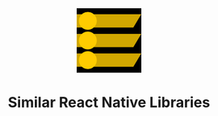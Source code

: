 <div align="center">
<img src="chrome-extension/public/icon-128.png" alt="logo"/>
<h1> Similar React Native Libraries</h1>

